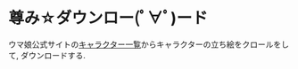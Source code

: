 # 尊み☆ダウンロー(ﾟ∀ﾟ)ード

ウマ娘公式サイトの[キャラクター一覧](https://umamusume.jp/character/)からキャラクターの立ち絵をクロールをして, ダウンロードする.
